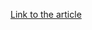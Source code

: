[Link to the article](https://www.trendmicro.com/content/dam/trendmicro/global/en/research/24/b/earth-lusca-uses-geopolitical-lure-to-target-taiwan-before-elections/ioc-earth-lusca-taiwan.txt)
